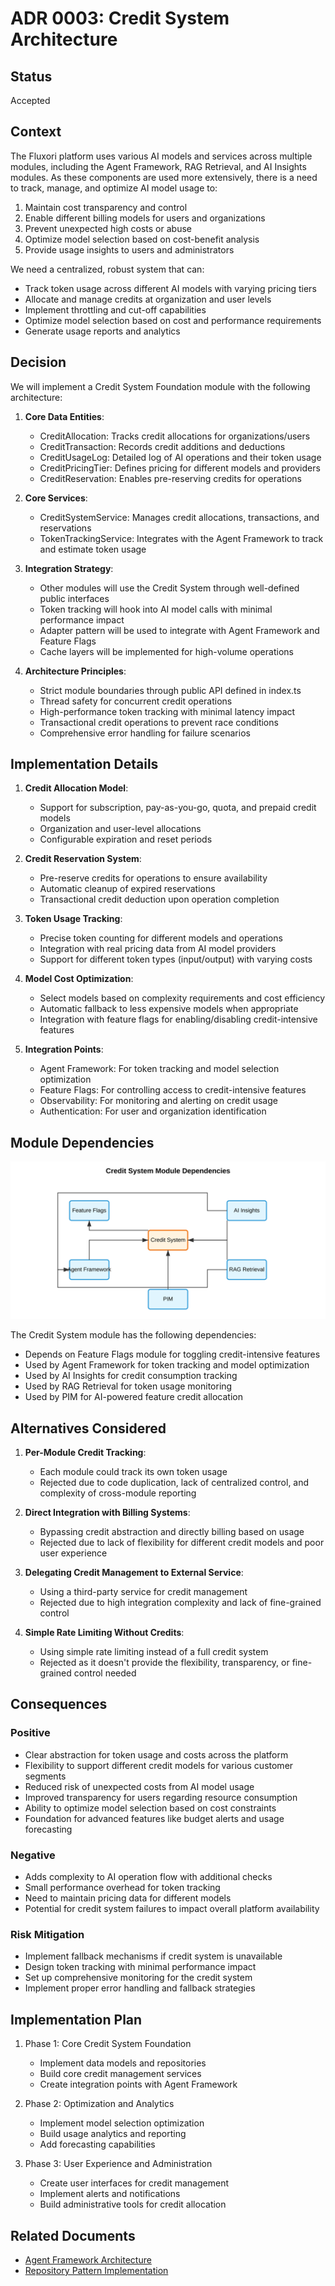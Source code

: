 # ADR 0003: Credit System Architecture

## Status

Accepted

## Context

The Fluxori platform uses various AI models and services across multiple modules, including the Agent Framework, RAG Retrieval, and AI Insights modules. As these components are used more extensively, there is a need to track, manage, and optimize AI model usage to:

1. Maintain cost transparency and control
2. Enable different billing models for users and organizations
3. Prevent unexpected high costs or abuse
4. Optimize model selection based on cost-benefit analysis
5. Provide usage insights to users and administrators

We need a centralized, robust system that can:
- Track token usage across different AI models with varying pricing tiers
- Allocate and manage credits at organization and user levels
- Implement throttling and cut-off capabilities
- Optimize model selection based on cost and performance requirements
- Generate usage reports and analytics

## Decision

We will implement a Credit System Foundation module with the following architecture:

1. **Core Data Entities**:
   - CreditAllocation: Tracks credit allocations for organizations/users
   - CreditTransaction: Records credit additions and deductions
   - CreditUsageLog: Detailed log of AI operations and their token usage
   - CreditPricingTier: Defines pricing for different models and providers
   - CreditReservation: Enables pre-reserving credits for operations

2. **Core Services**:
   - CreditSystemService: Manages credit allocations, transactions, and reservations
   - TokenTrackingService: Integrates with the Agent Framework to track and estimate token usage

3. **Integration Strategy**:
   - Other modules will use the Credit System through well-defined public interfaces
   - Token tracking will hook into AI model calls with minimal performance impact
   - Adapter pattern will be used to integrate with Agent Framework and Feature Flags
   - Cache layers will be implemented for high-volume operations

4. **Architecture Principles**:
   - Strict module boundaries through public API defined in index.ts
   - Thread safety for concurrent credit operations
   - High-performance token tracking with minimal latency impact
   - Transactional credit operations to prevent race conditions
   - Comprehensive error handling for failure scenarios

## Implementation Details

1. **Credit Allocation Model**:
   - Support for subscription, pay-as-you-go, quota, and prepaid credit models
   - Organization and user-level allocations
   - Configurable expiration and reset periods

2. **Credit Reservation System**:
   - Pre-reserve credits for operations to ensure availability
   - Automatic cleanup of expired reservations
   - Transactional credit deduction upon operation completion

3. **Token Usage Tracking**:
   - Precise token counting for different models and operations
   - Integration with real pricing data from AI model providers
   - Support for different token types (input/output) with varying costs

4. **Model Cost Optimization**:
   - Select models based on complexity requirements and cost efficiency
   - Automatic fallback to less expensive models when appropriate
   - Integration with feature flags for enabling/disabling credit-intensive features

5. **Integration Points**:
   - Agent Framework: For token tracking and model selection optimization
   - Feature Flags: For controlling access to credit-intensive features
   - Observability: For monitoring and alerting on credit usage
   - Authentication: For user and organization identification

## Module Dependencies

![Credit System Module Dependencies](visualizations/credit-system-dependencies.svg)

The Credit System module has the following dependencies:
- Depends on Feature Flags module for toggling credit-intensive features
- Used by Agent Framework for token tracking and model optimization
- Used by AI Insights for credit consumption tracking
- Used by RAG Retrieval for token usage monitoring
- Used by PIM for AI-powered feature credit allocation

## Alternatives Considered

1. **Per-Module Credit Tracking**:
   - Each module could track its own token usage
   - Rejected due to code duplication, lack of centralized control, and complexity of cross-module reporting

2. **Direct Integration with Billing Systems**:
   - Bypassing credit abstraction and directly billing based on usage
   - Rejected due to lack of flexibility for different credit models and poor user experience

3. **Delegating Credit Management to External Service**:
   - Using a third-party service for credit management
   - Rejected due to high integration complexity and lack of fine-grained control

4. **Simple Rate Limiting Without Credits**:
   - Using simple rate limiting instead of a full credit system
   - Rejected as it doesn't provide the flexibility, transparency, or fine-grained control needed

## Consequences

### Positive

- Clear abstraction for token usage and costs across the platform
- Flexibility to support different credit models for various customer segments
- Reduced risk of unexpected costs from AI model usage
- Improved transparency for users regarding resource consumption
- Ability to optimize model selection based on cost constraints
- Foundation for advanced features like budget alerts and usage forecasting

### Negative

- Adds complexity to AI operation flow with additional checks
- Small performance overhead for token tracking
- Need to maintain pricing data for different models
- Potential for credit system failures to impact overall platform availability

### Risk Mitigation

- Implement fallback mechanisms if credit system is unavailable
- Design token tracking with minimal performance impact
- Set up comprehensive monitoring for the credit system
- Implement proper error handling and fallback strategies

## Implementation Plan

1. Phase 1: Core Credit System Foundation
   - Implement data models and repositories
   - Build core credit management services
   - Create integration points with Agent Framework

2. Phase 2: Optimization and Analytics
   - Implement model selection optimization
   - Build usage analytics and reporting
   - Add forecasting capabilities

3. Phase 3: User Experience and Administration
   - Create user interfaces for credit management
   - Implement alerts and notifications
   - Build administrative tools for credit allocation

## Related Documents

- [Agent Framework Architecture](./0001-module-boundary-enforcement.md)
- [Repository Pattern Implementation](./0002-repository-pattern-implementation.md)